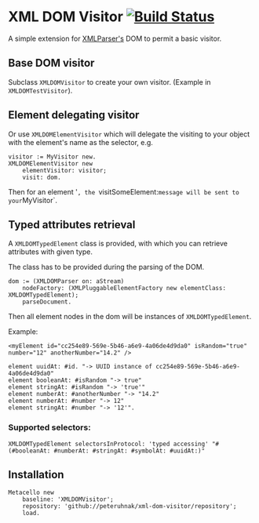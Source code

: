 # XML DOM Visitor [![Build Status](https://travis-ci.org/peteruhnak/xml-dom-visitor.svg?branch=master)](https://travis-ci.org/peteruhnak/xml-dom-visitor)

A simple extension for [XMLParser's](http://smalltalkhub.com/#!/~PharoExtras/XMLParser) DOM to permit a basic visitor.

## Base DOM visitor

Subclass `XMLDOMVisitor` to create your own visitor. (Example in `XMLDOMTestVisitor`).

## Element delegating visitor

Or use `XMLDOMElementVisitor` which will delegate the visiting to your object with the element's name as the selector, e.g.

```
visitor := MyVisitor new.
XMLDOMElementVisitor new
	elementVisitor: visitor;
	visit: dom.
```

Then for an element '<someElement>`, the `visitSomeElement:` message will be sent to your `MyVisitor`.

## Typed attributes retrieval

A `XMLDOMTypedElement` class is provided, with which you can retrieve attributes with given type.

The class has to be provided during the parsing of the DOM.

```
dom := (XMLDOMParser on: aStream)
	nodeFactory: (XMLPluggableElementFactory new elementClass: XMLDOMTypedElement);
	parseDocument.
```

Then all element nodes in the dom will be instances of `XMLDOMTypedElement`.

Example:

`<myElement id="cc254e89-569e-5b46-a6e9-4a06de4d9da0" isRandom="true" number="12" anotherNumber="14.2" />`

```
element uuidAt: #id. "-> UUID instance of cc254e89-569e-5b46-a6e9-4a06de4d9da0"
element booleanAt: #isRandom "-> true"
element stringAt: #isRandom "-> 'true'"
element numberAt: #anotherNumber "-> "14.2"
element numberAt: #number "-> 12"
element stringAt: #number "-> '12'".
```

### Supported selectors:

`XMLDOMTypedElement selectorsInProtocol: 'typed accessing' "#(#booleanAt: #numberAt: #stringAt: #symbolAt: #uuidAt:)"`


## Installation

```
Metacello new
	baseline: 'XMLDOMVisitor';
	repository: 'github://peteruhnak/xml-dom-visitor/repository';
	load.
```
